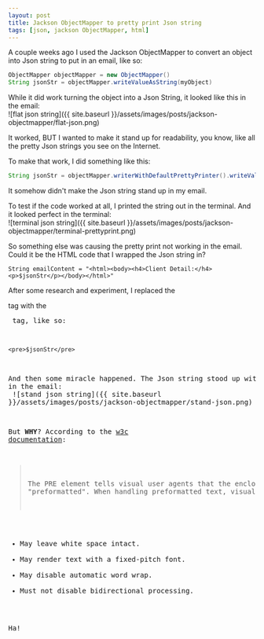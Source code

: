 ```yaml
---
layout: post
title: Jackson ObjectMapper to pretty print Json string
tags: [json, jackson ObjectMapper, html]
---
```


A couple weeks ago I used the Jackson ObjectMapper to convert an object into Json string to put in an email, like so:
```groovy
ObjectMapper objectMapper = new ObjectMapper()
String jsonStr = objectMapper.writeValueAsString(myObject)
```
While it did work turning the object into a Json String, it looked like this in the email:<!--more-->
<br />
![flat json string]({{ site.baseurl }}/assets/images/posts/jackson-objectmapper/flat-json.png)

It worked, BUT I wanted to make it stand up for readability, you know, like all the pretty Json strings you see on the Internet.

To make that work, I did something like this:
```groovy
String jsonStr = objectMapper.writerWithDefaultPrettyPrinter().writeValueAsString(myObject)
```
It somehow didn't make the Json string stand up in my email.

To test if the code worked at all, I printed the string out in the terminal. And it looked perfect in the terminal:
<br />
![terminal json string]({{ site.baseurl }}/assets/images/posts/jackson-objectmapper/terminal-prettyprint.png)

So something else was causing the pretty print not working in the email. Could it be the HTML code that I wrapped the Json string in?
```
String emailContent = "<html><body><h4>Client Detail:</h4><p>$jsonStr</p></body></html>"
```
After some research and experiment, I replaced the <p> tag with the <pre> tag, like so:
```
<pre>$jsonStr</pre>
```
And then some miracle happened. The Json string stood up with pride in the email:
<br />
![stand json string]({{ site.baseurl }}/assets/images/posts/jackson-objectmapper/stand-json.png)

But <strong>WHY</strong>? According to the [w3c documentation](https://www.w3.org/TR/html401/struct/text.html#edef-PRE):
> The PRE element tells visual user agents that the enclosed text is "preformatted". When handling preformatted text, visual user agents:
* May leave white space intact.
* May render text with a fixed-pitch font.
* May disable automatic word wrap.
* Must not disable bidirectional processing.

Ha!
